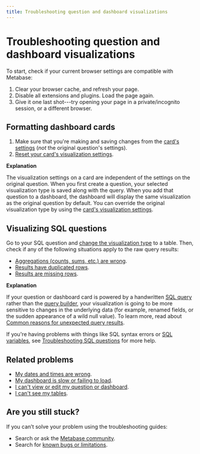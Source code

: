 ```yaml
---
title: Troubleshooting question and dashboard visualizations
---
```


# Troubleshooting question and dashboard visualizations

To start, check if your current browser settings are compatible with Metabase:

1. Clear your browser cache, and refresh your page.
2. Disable all extensions and plugins. Load the page again.
3. Give it one last shot---try opening your page in a private/incognito session, or a different browser.

## Formatting dashboard cards

1. Make sure that you're making and saving changes from the [card's settings](../dashboards/introduction.md/#changing-a-cards-visualization-settings) (_not_ the original question's settings).
2. [Reset your card's visualization settings](../dashboards/introduction.md/#resetting-a-cards-visualization-settings).

**Explanation**

The visualization settings on a card are independent of the settings on the original question. When you first create a question, your selected visualization type is saved along with the query. When you add that question to a dashboard, the dashboard will display the same visualization as the original question by default. You can override the original visualization type by using the [card's visualization settings](../dashboards/introduction.md/#changing-a-cards-visualization-settings).

## Visualizing SQL questions

Go to your SQL question and [change the visualization type](../questions/visualizations/visualizing-results.md) to a table. Then, check if any of the following situations apply to the raw query results:

- [Aggregations (counts, sums, etc.) are wrong](https://www.metabase.com/learn/grow-your-data-skills/learn-sql/debugging-sql/sql-logic#aggregated-results-counts-sums-etc-are-wrong/).
- [Results have duplicated rows](https://www.metabase.com/learn/grow-your-data-skills/learn-sql/debugging-sql/sql-logic-duplicated-data/).
- [Results are missing rows](https://www.metabase.com/learn/grow-your-data-skills/learn-sql/debugging-sql/sql-logic-missing-data/).

**Explanation**

If your question or dashboard card is powered by a handwritten [SQL query](../questions/native-editor/writing-sql.md) rather than the [query builder](../questions/query-builder/editor.md), your visualization is going to be more sensitive to changes in the underlying data (for example, renamed fields, or the sudden appearance of a wild null value). To learn more, read about [Common reasons for unexpected query results](https://www.metabase.com/learn/grow-your-data-skills/learn-sql/debugging-sql/sql-logic/#common-reasons-for-unexpected-query-results).

If you're having problems with things like SQL syntax errors or [SQL variables](https://www.metabase.com/glossary/variable/#example-variable-in-metabase), see [Troubleshooting SQL questions](./sql.md) for more help.

## Related problems

- [My dates and times are wrong](./timezones.md).
- [My dashboard is slow or failing to load](./my-dashboard-is-slow.md).
- [I can't view or edit my question or dashboard](./cant-view-or-edit.md).
- [I can't see my tables](./cant-see-tables.md).

## Are you still stuck?

If you can’t solve your problem using the troubleshooting guides:

- Search or ask the [Metabase community](https://discourse.metabase.com/).
- Search for [known bugs or limitations](./known-issues.md).

